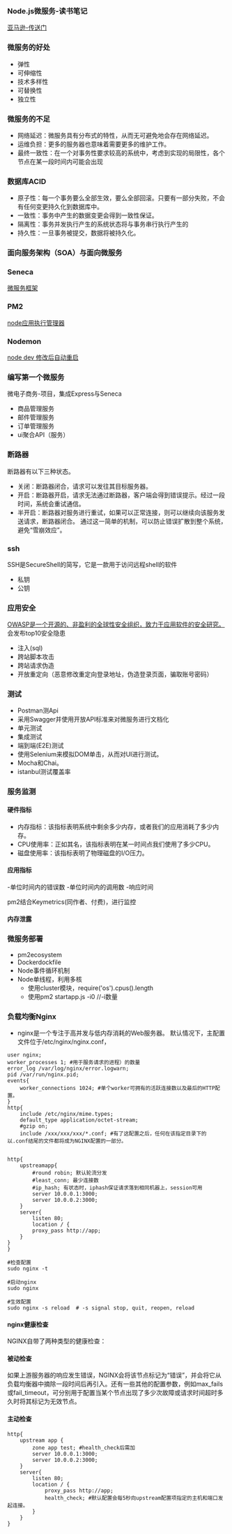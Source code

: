 ### Node.js微服务-读书笔记
[亚马逊-传送门](https://www.amazon.cn/dp/B01MXY8ARP/ref=sr_1_1?ie=UTF8&qid=1517230090&sr=8-1&keywords=nodejs%E5%BE%AE%E6%9C%8D%E5%8A%A1)

### 微服务的好处
- 弹性
- 可伸缩性
- 技术多样性
- 可替换性
- 独立性

### 微服务的不足
- 网络延迟：微服务具有分布式的特性，从而无可避免地会存在网络延迟。
- 运维负担：更多的服务器也意味着需要更多的维护工作。
- 最终一致性：在一个对事务性要求较高的系统中，考虑到实现的局限性，各个节点在某一段时间内可能会出现

### 数据库ACID
- 原子性：每一个事务要么全部生效，要么全部回滚。只要有一部分失败，不会有任何变更持久化到数据库中。
- 一致性：事务中产生的数据变更会得到一致性保证。
- 隔离性：事务并发执行产生的系统状态将与事务串行执行产生的
- 持久性：一旦事务被提交，数据将被持久化。

### 面向服务架构（SOA）与面向微服务


### Seneca
[微服务框架](http://senecajs.org/)


### PM2
[node应用执行管理器](http://pm2.keymetrics.io/)

### Nodemon
[node dev 修改后自动重启](https://www.npmjs.com/package/nodemon)

### 编写第一个微服务
微电子商务-项目，集成Express与Seneca
- 商品管理服务
- 邮件管理服务
- 订单管理服务
- ui聚合API（服务）


### 断路器
断路器有以下三种状态。
- 关闭：断路器闭合，请求可以发往其目标服务器。
- 开启：断路器开启，请求无法通过断路器，客户端会得到错误提示。经过一段时间，系统会重试通信。
- 半开启：断路器对服务进行重试，如果可以正常连接，则可以继续向该服务发送请求，断路器闭合。
通过这一简单的机制，可以防止错误扩散到整个系统，避免“雪崩效应”。


### ssh
SSH是SecureShell的简写，它是一款用于访问远程shell的软件
- 私钥
- 公钥

### 应用安全
[OWASP是一个开源的、非盈利的全球性安全组织，致力于应用软件的安全研究。](https://github.com/OWASP)
会发布top10安全隐患

- 注入(sql)
- 跨站脚本攻击
- 跨站请求伪造
- 开放重定向（恶意修改重定向登录地址，伪造登录页面，骗取账号密码）


### 测试
- Postman测Api
- 采用Swagger并使用开放API标准来对微服务进行文档化
- 单元测试
- 集成测试
- 端到端(E2E)测试
- 使用Selenium来模拟DOM单击，从而对UI进行测试。
- Mocha和Chai。
- istanbul测试覆盖率

### 服务监测
#### 硬件指标
- 内存指标：该指标表明系统中剩余多少内存，或者我们的应用消耗了多少内存。
- CPU使用率：正如其名，该指标表明在某一时间点我们使用了多少CPU。
- 磁盘使用率：该指标表明了物理磁盘的I/O压力。

#### 应用指标
-单位时间内的错误数
-单位时间内的调用数
-响应时间

pm2结合Keymetrics(同作者、付费)，进行监控

#### 内存泄露


### 微服务部署
- pm2ecosystem
- Dockerdockfile
- Node事件循环机制
- Node单线程，利用多核
	- 使用cluster模块，require('os').cpus().length
	- 使用pm2 startapp.js -i0 //-i数量

### 负载均衡Nginx
- nginx是一个专注于高并发与低内存消耗的Web服务器。
默认情况下，主配置文件位于/etc/nginx/nginx.conf，
```nginx
user nginx;
worker_processes 1; #用于服务请求的进程）的数量
error_log /var/log/nginx/error.logwarn;
pid /var/run/nginx.pid;
events{
	worker_connections 1024; #单个worker可拥有的活跃连接数以及最后的HTTP配置。
}
http{
	include /etc/nginx/mime.types;
	default_type application/octet-stream;
	#gzip on;
	include /xxx/xxx/xxx/*.conf; #有了这配置之后，任何在该指定目录下的以.conf结尾的文件都将成为NGINX配置的一部分。


http{
	upstreamapp{
		#round robin; 默认轮流分发
		#least_conn; 最少连接数
		#ip_hash; 有状态时，iphash保证请求落到相同机器上，session可用
		server 10.0.0.1:3000;
		server 10.0.0.2:3000;
	}
	server{
		listen 80;
		location / {
		proxy_pass http://app;
	}
}
}

#检查配置
sudo nginx -t

#启动nginx
sudo nginx

#生效配置
sudo nginx -s reload  # -s signal stop, quit, reopen, reload
```

#### nginx健康检查
NGINX自带了两种类型的健康检查：

#### 被动检查
如果上游服务器的响应发生错误，NGINX会将该节点标记为“错误”，并会将它从负载均衡器中摘除一段时间后再引入。还有一些其他的配置参数，例如max_fails或fail_timeout，可分别用于配置当某个节点出现了多少次故障或请求时间超时多久时将其标记为无效节点。


#### 主动检查
```nginx
http{
	upstream app {
		zone app test; #health_check后需加
		server 10.0.0.1:3000;
		server 10.0.0.2:3000;
	}
	server{
		listen 80;
		location / {
			proxy_pass http://app;
			health_check; #默认配置会每5秒向upstream配置项指定的主机和端口发起连接。
		}
	}
}

```
